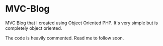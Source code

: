 MVC-Blog
========

MVC Blog that I created using Object Oriented PHP. It's very simple but is completely object oriented. 

The code is heavily commented. Read me to follow soon. 
